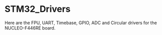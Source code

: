# STM32_Drivers
Here are the FPU, UART, Timebase, GPIO, ADC and Circular drivers for the NUCLEO-F446RE board. 
